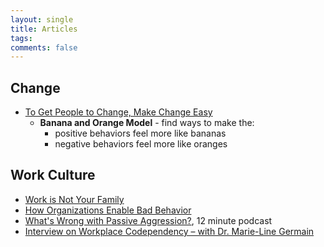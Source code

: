 ```yaml
---
layout: single
title: Articles
tags: 
comments: false
---
```


## Change
- [To Get People to Change, Make Change Easy](https://hbr.org/2017/12/to-get-people-to-change-make-change-easy)
    - **Banana and Orange Model** - find ways to make the: 
        - positive behaviors feel more like bananas 
        - negative behaviors feel more like oranges

## Work Culture
- [Work is Not Your Family](https://the-pastry-box-project.net/mandy-michael/2018-february-4)
- [How Organizations Enable Bad Behavior](https://www.linkedin.com/pulse/how-organizations-enable-bad-behavior-susan-ways-sphr/)
- [What's Wrong with Passive Aggression?](http://philosophy247.org/podcasts/passive-aggressive/), 12 minute podcast
- [Interview on Workplace Codependency – with Dr. Marie-Line Germain](http://www.codependencynomore.com/session19/)




